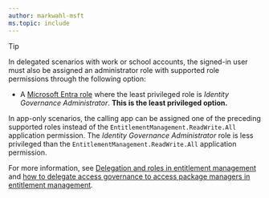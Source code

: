 ```yaml
---
author: markwahl-msft
ms.topic: include
---
```


<!-- Applies to:
- accesspackagecatalog
- connectedOrganization
-->

> [!TIP]
> In delegated scenarios with work or school accounts, the signed-in user must also be assigned an administrator role with supported role permissions through the following option:
> 
> - A [Microsoft Entra role](/entra/identity/role-based-access-control/permissions-reference?toc=%2Fgraph%2Ftoc.json)  where the least privileged role is *Identity Governance Administrator*. **This is the least privileged option.**
> 
> In app-only scenarios, the calling app can be assigned one of the preceding supported roles instead of the `EntitlementManagement.ReadWrite.All` application permission. The *Identity Governance Administrator* role is less privileged than the `EntitlementManagement.ReadWrite.All` application permission.
> 
> For more information, see [Delegation and roles in entitlement management](/entra/id-governance/entitlement-management-delegate) and [how to delegate access governance to access package managers in entitlement management](/entra/id-governance/entitlement-management-delegate-managers).